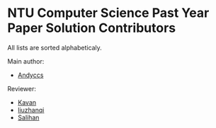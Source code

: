 # NTU Computer Science Past Year Paper Solution Contributors

All lists are sorted alphabeticaly.

Main author:

- [Andyccs](https://github.com/Andyccs)

Reviewer:

- [Kavan](https://github.com/kklw)
- [liuzhanqi](https://github.com/liuzhanqi)
- [Salihan](https://github.com/Salihan04)
